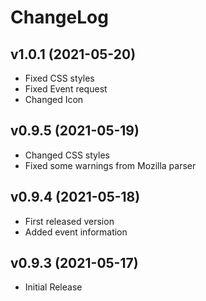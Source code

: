 ChangeLog
=========
v1.0.1 (2021-05-20)
-------------------------
- Fixed CSS styles
- Fixed Event request
- Changed Icon


v0.9.5 (2021-05-19)
-------------------------
- Changed CSS styles
- Fixed some warnings from Mozilla parser


v0.9.4 (2021-05-18)
-------------------------
- First released version
- Added event information


v0.9.3 (2021-05-17)
-------------------------
- Initial Release